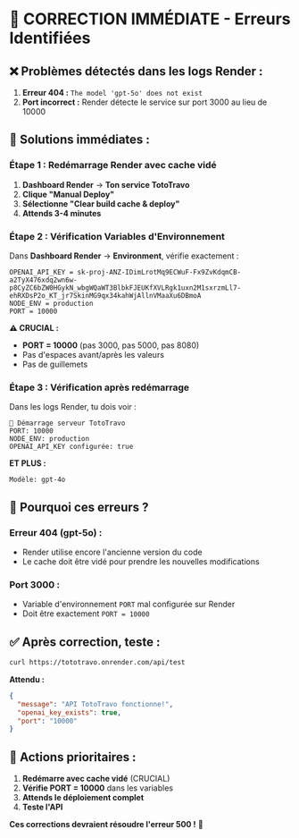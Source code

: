 # 🚨 CORRECTION IMMÉDIATE - Erreurs Identifiées

## ❌ Problèmes détectés dans les logs Render :

1. **Erreur 404 :** `The model 'gpt-5o' does not exist`
2. **Port incorrect :** Render détecte le service sur port 3000 au lieu de 10000

## 🔧 Solutions immédiates :

### **Étape 1 : Redémarrage Render avec cache vidé**

1. **Dashboard Render** → **Ton service TotoTravo**
2. **Clique "Manual Deploy"**
3. **Sélectionne "Clear build cache & deploy"**
4. **Attends 3-4 minutes**

### **Étape 2 : Vérification Variables d'Environnement**

Dans **Dashboard Render** → **Environment**, vérifie exactement :

```
OPENAI_API_KEY = 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
NODE_ENV = production
PORT = 10000
```

**⚠️ CRUCIAL :**
- **PORT = 10000** (pas 3000, pas 5000, pas 8080)
- Pas d'espaces avant/après les valeurs
- Pas de guillemets

### **Étape 3 : Vérification après redémarrage**

Dans les logs Render, tu dois voir :

```
🚀 Démarrage serveur TotoTravo
PORT: 10000
NODE_ENV: production
OPENAI_API_KEY configurée: true
```

**ET PLUS :**
```
Modèle: gpt-4o
```

## 🎯 Pourquoi ces erreurs ?

### **Erreur 404 (gpt-5o) :**
- Render utilise encore l'ancienne version du code
- Le cache doit être vidé pour prendre les nouvelles modifications

### **Port 3000 :**
- Variable d'environnement `PORT` mal configurée sur Render
- Doit être exactement `PORT = 10000`

## ✅ Après correction, teste :

```bash
curl https://tototravo.onrender.com/api/test
```

**Attendu :**
```json
{
  "message": "API TotoTravo fonctionne!",
  "openai_key_exists": true,
  "port": "10000"
}
```

## 🚀 Actions prioritaires :

1. **Redémarre avec cache vidé** (CRUCIAL)
2. **Vérifie PORT = 10000** dans les variables
3. **Attends le déploiement complet**
4. **Teste l'API**

**Ces corrections devraient résoudre l'erreur 500 !** 🎉


